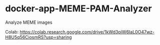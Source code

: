 # docker-app-MEME-PAM-Analyzer
Analyze MEME images

Colab: https://colab.research.google.com/drive/1kWd3piW6IaL0O47wz-H8U5q56CiosmRS?usp=sharing